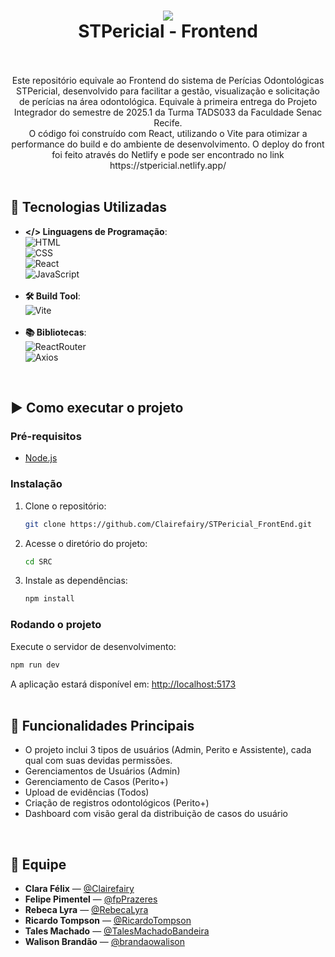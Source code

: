 <div align="center">
    <h1>
       <img src="https://i.imgur.com/nIzsvvc.png" /><br>
        <b font-size: 20px;>STPericial - Frontend</b>
        </br>
        </br>
    </h1>
</div>

<p align="center">Este repositório equivale ao Frontend do sistema de Perícias Odontológicas STPericial, desenvolvido para facilitar a gestão, visualização e solicitação de perícias na área odontológica. Equivale à primeira entrega do Projeto Integrador do semestre de 2025.1 da Turma TADS033 da Faculdade Senac Recife.<br />
O código foi construído com React, utilizando o Vite para otimizar a performance do build e do ambiente de desenvolvimento. O deploy do front foi feito através do Netlify e pode ser encontrado no link https://stpericial.netlify.app/<br><br></p>

## 🚀 Tecnologias Utilizadas

- **</> Linguagens de Programação**:
<br>![HTML](https://img.shields.io/badge/HTML-bcccce?style=for-the-badge&logo=HTML5)<br>![CSS](https://img.shields.io/badge/CSS-8e7e77?style=for-the-badge&logo=CSS3)<br>![React](https://img.shields.io/badge/react-purple?style=for-the-badge&logo=react)<br>![JavaScript](https://img.shields.io/badge/javascript-grey?style=for-the-badge&logo=javascript)<br><br>
- **🛠️ Build Tool**:<br>![Vite](https://img.shields.io/badge/vite-lightblue?style=for-the-badge&logo=vite)<br><br>
- **📚 Bibliotecas**:<br>![ReactRouter](https://img.shields.io/badge/react%20router-white?style=for-the-badge&logo=reactrouter)<br>![Axios](https://img.shields.io/badge/axios-70708e?style=for-the-badge&logo=axios)<br>

<br>

## ▶️ Como executar o projeto

### Pré-requisitos

- [Node.js](https://nodejs.org/)

### Instalação

1. Clone o repositório:
   ```bash
   git clone https://github.com/Clairefairy/STPericial_FrontEnd.git
   ```
2. Acesse o diretório do projeto:
   ```bash
   cd SRC
   ```
3. Instale as dependências:
   ```bash
   npm install
   ```

### Rodando o projeto

Execute o servidor de desenvolvimento:

```bash
npm run dev
```

A aplicação estará disponível em: [http://localhost:5173](http://localhost:5173)
<br><br>


## 🎯 Funcionalidades Principais

- O projeto inclui 3 tipos de usuários (Admin, Perito e Assistente), cada qual com suas devidas permissões.
- Gerenciamentos de Usuários (Admin)
- Gerenciamento de Casos (Perito+)
- Upload de evidências (Todos)
- Criação de registros odontológicos (Perito+)
- Dashboard com visão geral da distribuição de casos do usuário
<br>


## 👥 Equipe

- **Clara Félix** — [@Clairefairy](https://github.com/Clairefairy)
- **Felipe Pimentel** — [@fpPrazeres](https://github.com/fpPrazeres)
- **Rebeca Lyra** — [@RebecaLyra](https://github.com/RebecaLyra)
- **Ricardo Tompson** — [@RicardoTompson](https://github.com/RicardoTompson)
- **Tales Machado** — [@TalesMachadoBandeira](https://github.com/TalesMachadoBandeira)
- **Walison Brandão** — [@brandaowalison](https://github.com/brandaowalison)



